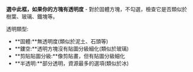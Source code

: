 **選中此框，如果你的方塊有透明度** -
對於固體方塊，不勾選，檢查它是否類似於樹葉、玻璃、鐵塊等。

透明類型:

* **固體:**無透明度(類似於泥土、石頭等)
* **鏤空:**透明方塊沒有貼圖分級細化(類似於玻璃)
* **剪貼貼圖分級:**像剪貼畫，但有貼圖分級細化
* **半透明:**部分透明，資源最多的選項(類似於冰)
